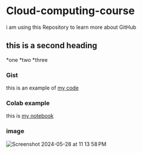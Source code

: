 # Cloud-computing-course
i am using this Repository to learn more about GitHub

## this is a second heading 

*one 
*two
*three

### Gist 
this is an example of [my code](https://gist.github.com/farahalebous/47c6281a2a428b979e9066bc62b1cf80)


### Colab example

this is [my notebook](https://github.com/farahalebous/Cloud-computing-course/blob/main/hello.ipynb)


### image

![Screenshot 2024-05-28 at 11 13 58 PM](https://github.com/user-attachments/assets/8cc60044-e99c-4ee7-909d-c819486f6735)
